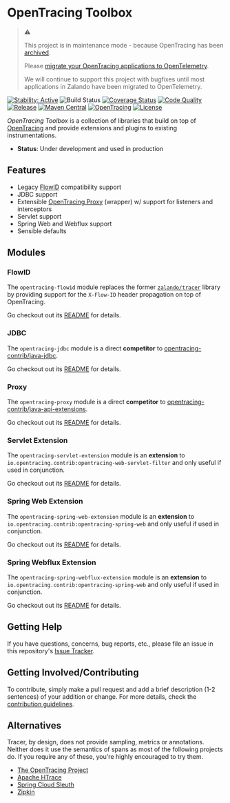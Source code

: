 # OpenTracing Toolbox

> ⚠
>  
> This project is in maintenance mode - because OpenTracing has been [archived](https://www.cncf.io/blog/2022/01/31/cncf-archives-the-opentracing-project/).
> 
> Please [migrate your OpenTracing applications to OpenTelemetry](https://opentelemetry.io/docs/migration/opentracing/).
> 
> We will continue to support this project with bugfixes until most applications in Zalando have been migrated to OpenTelemetry.

[![Stability: Active](https://masterminds.github.io/stability/active.svg)](https://masterminds.github.io/stability/active.html)
![Build Status](https://github.com/zalando/opentracing-toolbox/workflows/build/badge.svg)
[![Coverage Status](https://img.shields.io/coveralls/zalando/opentracing-toolbox/main.svg)](https://coveralls.io/r/zalando/opentracing-toolbox)
[![Code Quality](https://img.shields.io/codacy/grade/69e173024eec403797466e147a2051a3/main.svg)](https://www.codacy.com/app/whiskeysierra/opentracing-toolbox)
[![Release](https://img.shields.io/github/release/zalando/opentracing-toolbox.svg)](https://github.com/zalando/opentracing-toolbox/releases)
[![Maven Central](https://img.shields.io/maven-central/v/org.zalando/opentracing-toolbox.svg)](https://maven-badges.herokuapp.com/maven-central/org.zalando/opentracing-toolbox)
[![OpenTracing](https://img.shields.io/badge/OpenTracing-enabled-blue.svg)](http://opentracing.io)
[![License](https://img.shields.io/badge/license-MIT-blue.svg)](https://raw.githubusercontent.com/zalando/opentracing-toolbox/main/LICENSE)

*OpenTracing Toolbox* is a collection of libraries that build on top of [OpenTracing](https://opentracing.io/) and provide extensions and plugins to existing instrumentations.

- **Status**: Under development and used in production

## Features

- Legacy [FlowID](#flowid) compatibility support 
- JDBC support
- Extensible [OpenTracing Proxy](#proxy) (wrapper) w/ support for listeners and interceptors
- Servlet support
- Spring Web and Webflux support
- Sensible defaults

## Modules

### FlowID

The `opentracing-flowid` module replaces the former [`zalando/tracer`](https://github.com/zalando/tracer) library by providing support for the `X-Flow-ID` header propagation on top of OpenTracing.

Go checkout out its [README](opentracing-flowid) for details. 

### JDBC

The `opentracing-jdbc` module is a direct **competitor** to [opentracing-contrib/java-jdbc](https://github.com/opentracing-contrib/java-jdbc). 

Go checkout out its [README](opentracing-jdbc) for details. 

### Proxy

The `opentracing-proxy` module is a direct **competitor** to [opentracing-contrib/java-api-extensions](https://github.com/opentracing-contrib/java-api-extensions). 

Go checkout out its [README](opentracing-proxy) for details. 

### Servlet Extension

The `opentracing-servlet-extension` module is an **extension** to `io.opentracing.contrib:opentracing-web-servlet-filter` and only useful if used in conjunction.

Go checkout out its [README](opentracing-servlet-extension) for details. 

### Spring Web Extension

The `opentracing-spring-web-extension` module is an **extension** to `io.opentracing.contrib:opentracing-spring-web` and only useful if used in conjunction.

Go checkout out its [README](opentracing-spring-extension/opentracing-spring-web-extension) for details. 

### Spring Webflux Extension

The `opentracing-spring-webflux-extension` module is an **extension** to `io.opentracing.contrib:opentracing-spring-web` and only useful if used in conjunction.

Go checkout out its [README](opentracing-spring-extension/opentracing-spring-webflux-extension) for details. 

## Getting Help

If you have questions, concerns, bug reports, etc., please file an issue in this repository's [Issue Tracker](../../issues).

## Getting Involved/Contributing

To contribute, simply make a pull request and add a brief description (1-2 sentences) of your addition or change. For
more details, check the [contribution guidelines](.github/CONTRIBUTING.md).

## Alternatives

Tracer, by design, does not provide sampling, metrics or annotations. Neither does it use the semantics of spans as
most of the following projects do. If you require any of these, you're highly encouraged to try them.

- [The OpenTracing Project](http://opentracing.io/)
- [Apache HTrace](http://htrace.incubator.apache.org/)
- [Spring Cloud Sleuth](http://cloud.spring.io/spring-cloud-sleuth/)
- [Zipkin](http://zipkin.io/)
